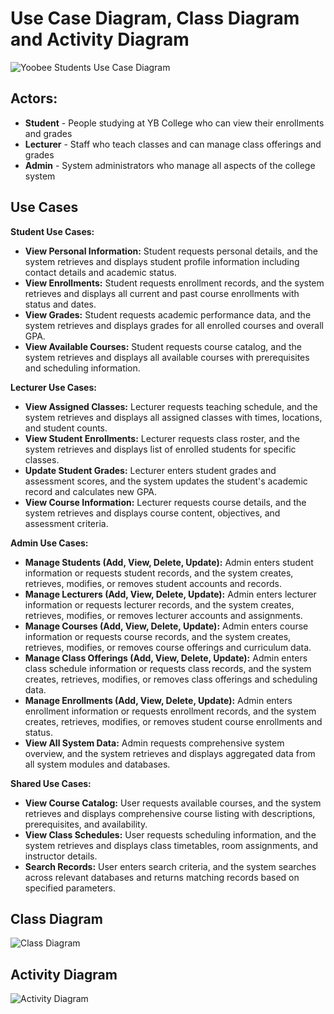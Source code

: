 # Use Case Diagram, Class Diagram and Activity Diagram

![Yoobee Students Use Case Diagram](/assets/UML_use_case.png)

## Actors: 
  - **Student** - People studying at YB College who can view their enrollments and grades
  - **Lecturer** - Staff who teach classes and can manage class offerings and grades
  - **Admin** - System administrators who manage all aspects of the college system

## Use Cases 

**Student Use Cases:**
- **View Personal Information:** Student requests personal details, and the system retrieves and displays student profile information including contact details and academic status.
- **View Enrollments:** Student requests enrollment records, and the system retrieves and displays all current and past course enrollments with status and dates.
- **View Grades:** Student requests academic performance data, and the system retrieves and displays grades for all enrolled courses and overall GPA.
- **View Available Courses:** Student requests course catalog, and the system retrieves and displays all available courses with prerequisites and scheduling information.

**Lecturer Use Cases:**
- **View Assigned Classes:** Lecturer requests teaching schedule, and the system retrieves and displays all assigned classes with times, locations, and student counts.
- **View Student Enrollments:** Lecturer requests class roster, and the system retrieves and displays list of enrolled students for specific classes.
- **Update Student Grades:** Lecturer enters student grades and assessment scores, and the system updates the student's academic record and calculates new GPA.
- **View Course Information:** Lecturer requests course details, and the system retrieves and displays course content, objectives, and assessment criteria.

**Admin Use Cases:**
- **Manage Students (Add, View, Delete, Update):** Admin enters student information or requests student records, and the system creates, retrieves, modifies, or removes student accounts and records.
- **Manage Lecturers (Add, View, Delete, Update):** Admin enters lecturer information or requests lecturer records, and the system creates, retrieves, modifies, or removes lecturer accounts and assignments.
- **Manage Courses (Add, View, Delete, Update):** Admin enters course information or requests course records, and the system creates, retrieves, modifies, or removes course offerings and curriculum data.
- **Manage Class Offerings (Add, View, Delete, Update):** Admin enters class schedule information or requests class records, and the system creates, retrieves, modifies, or removes class offerings and scheduling data.
- **Manage Enrollments (Add, View, Delete, Update):** Admin enters enrollment information or requests enrollment records, and the system creates, retrieves, modifies, or removes student course enrollments and status.
- **View All System Data:** Admin requests comprehensive system overview, and the system retrieves and displays aggregated data from all system modules and databases.

**Shared Use Cases:**
- **View Course Catalog:** User requests available courses, and the system retrieves and displays comprehensive course listing with descriptions, prerequisites, and availability.
- **View Class Schedules:** User requests scheduling information, and the system retrieves and displays class timetables, room assignments, and instructor details.
- **Search Records:** User enters search criteria, and the system searches across relevant databases and returns matching records based on specified parameters.

## Class Diagram

![Class Diagram](/assets/class_diagram.png)

## Activity Diagram 

![Activity Diagram](/assets/activity_diagram.png)